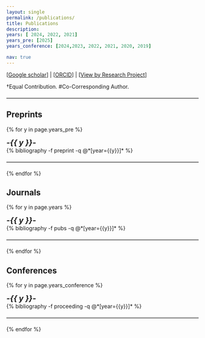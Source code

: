 ```yaml
---
layout: single
permalink: /publications/
title: Publications
description: 
years: [ 2024, 2022, 2021]
years_pre: [2025]
years_conference: [2024,2023, 2022, 2021, 2020, 2019]

nav: true
---
```



[[Google scholar](https://scholar.google.ca/citations?user=Jlnqt6MAAAAJ&hl=en)] | [[ORCID](https://orcid.org/0000-0003-4162-0073)] | [[View by Research Project](http://chenhbo.github.io/research/)]

&dagger;Equal Contribution.
#Co-Corresponding Author.

<hr style="border-top: 2px solid #ccc; margin: 20px 0;">


## Preprints

<div class="publications">

{% for y in page.years_pre %}
  <div style="font-size: 20px; font-style: italic;font-weight: bold;">-{{ y }}-</div>
  {% bibliography -f preprint -q @*[year={{y}}]* %}
  <hr style="border-top: 2px solid #ccc; margin: 20px 0;">

{% endfor %}

</div>



## Journals


<div class="publications">

{% for y in page.years %}
  <!-- <div style="font-size: 20px; font-style: italic;font-weight: bold;"><u>{{ y }}</u></div> -->
  <div style="font-size: 20px; font-style: italic;font-weight: bold;">-{{ y }}-</div>
  {% bibliography -f pubs -q @*[year={{y}}]* %}
  <hr style="border-top: 2px solid #ccc; margin: 20px 0;">

{% endfor %}

</div>


## Conferences



<div class="publications">


{% for y in page.years_conference %}
  <div style="font-size: 20px; font-style: italic;font-weight: bold;">-{{ y }}-</div>
  {% bibliography -f proceeding -q @*[year={{y}}]* %}
  <hr style="border-top: 2px solid #ccc; margin: 20px 0;">

{% endfor %}

</div>



